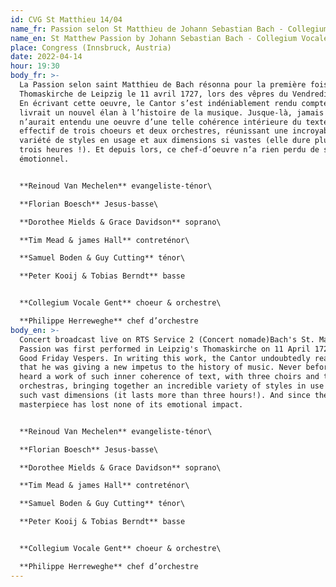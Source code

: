 ```yaml
---
id: CVG St Matthieu 14/04
name_fr: Passion selon St Matthieu de Johann Sebastian Bach - Collegium Vocale Gent
name_en: St Matthew Passion by Johann Sebastian Bach - Collegium Vocale Gent
place: Congress (Innsbruck, Austria)
date: 2022-04-14
hour: 19:30
body_fr: >-
  La Passion selon saint Matthieu de Bach résonna pour la première fois à la
  Thomaskirche de Leipzig le 11 avril 1727, lors des vêpres du Vendredi saint.
  En écrivant cette oeuvre, le Cantor s’est indéniablement rendu compte qu’il
  livrait un nouvel élan à l’histoire de la musique. Jusque-là, jamais on
  n’aurait entendu une oeuvre d’une telle cohérence intérieure du texte, avec un
  effectif de trois choeurs et deux orchestres, réunissant une incroyable
  variété de styles en usage et aux dimensions si vastes (elle dure plus de
  trois heures !). Et depuis lors, ce chef-d’oeuvre n’a rien perdu de son impact
  émotionnel.


  **Reinoud Van Mechelen** evangeliste-ténor\

  **Florian Boesch** Jesus-basse\

  **Dorothee Mields & Grace Davidson** soprano\

  **Tim Mead & james Hall** contreténor\

  **Samuel Boden & Guy Cutting** ténor\

  **Peter Kooij & Tobias Berndt** basse


  **Collegium Vocale Gent** choeur & orchestre\

  **Philippe Herreweghe** chef d’orchestre
body_en: >-
  Concert broadcast live on RTS Service 2 (Concert nomade)Bach's St. Matthew
  Passion was first performed in Leipzig's Thomaskirche on 11 April 1727 during
  Good Friday Vespers. In writing this work, the Cantor undoubtedly realised
  that he was giving a new impetus to the history of music. Never before had one
  heard a work of such inner coherence of text, with three choirs and two
  orchestras, bringing together an incredible variety of styles in use and of
  such vast dimensions (it lasts more than three hours!). And since then, this
  masterpiece has lost none of its emotional impact.


  **Reinoud Van Mechelen** evangeliste-ténor\

  **Florian Boesch** Jesus-basse\

  **Dorothee Mields & Grace Davidson** soprano\

  **Tim Mead & james Hall** contreténor\

  **Samuel Boden & Guy Cutting** ténor\

  **Peter Kooij & Tobias Berndt** basse


  **Collegium Vocale Gent** choeur & orchestre\

  **Philippe Herreweghe** chef d’orchestre
---
```

